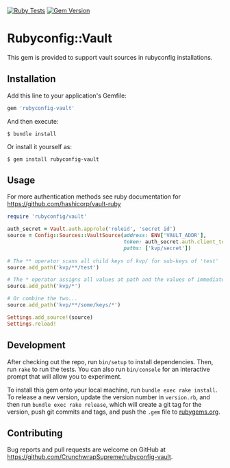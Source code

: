 [![Ruby Tests](https://github.com/CrunchwrapSupreme/rubyconfig-vault/actions/workflows/ruby-test.yml/badge.svg?branch=main)](https://github.com/CrunchwrapSupreme/rubyconfig-vault/actions/workflows/ruby-test.yml)
[![Gem Version](https://badge.fury.io/rb/rubyconfig-vault.svg)](https://badge.fury.io/rb/rubyconfig-vault)
# Rubyconfig::Vault

This gem is provided to support vault sources in rubyconfig installations.

## Installation

Add this line to your application's Gemfile:

```ruby
gem 'rubyconfig-vault'
```

And then execute:

    $ bundle install

Or install it yourself as:

    $ gem install rubyconfig-vault

## Usage

For more authentication methods see ruby documentation for https://github.com/hashicorp/vault-ruby

```ruby
require 'rubyconfig/vault'

auth_secret = Vault.auth.approle('roleid', 'secret id')
source = Config::Sources::VaultSource(address: ENV['VAULT_ADDR'], 
                                      token: auth_secret.auth.client_token,
                                      paths: ['kvp/secret'])
                                      
# The ** operator scans all child keys of kvp/ for sub-keys of 'test'
source.add_path('kvp/**/test')

# The * operator assigns all values at path and the values of immediate child keys
source.add_path('kvp/*')

# Or combine the two...
source.add_path('kvp/**/some/keys/*')

Settings.add_source!(source)
Settings.reload!
```

## Development

After checking out the repo, run `bin/setup` to install dependencies. Then, run `rake` to run the tests. You can also run `bin/console` for an interactive prompt that will allow you to experiment.

To install this gem onto your local machine, run `bundle exec rake install`. To release a new version, update the version number in `version.rb`, and then run `bundle exec rake release`, which will create a git tag for the version, push git commits and tags, and push the `.gem` file to [rubygems.org](https://rubygems.org).

## Contributing

Bug reports and pull requests are welcome on GitHub at https://github.com/CrunchwrapSupreme/rubyconfig-vault.

